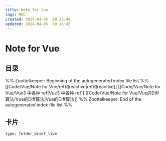 ```yaml
---
title: Note for Vue
tags: MOC
created: 2024-04-05  00:25:49
updated: 2024-04-05  00:16:43
---
```

# Note for Vue

## 目录



%% Zoottelkeeper: Beginning of the autogenerated index file list  %%
 [[Code/Vue/Note for Vue/ref和reactive|ref和reactive]]
 [[Code/Vue/Note for Vue/Vue3 中各种 ref|Vue3 中各种 ref]]
 [[Code/Vue/Note for Vue/Vue的Diff算法/Vue的Diff算法|Vue的Diff算法]]
%% Zoottelkeeper: End of the autogenerated index file list  %%












## 卡片

```ccard
type: folder_brief_live
```



















